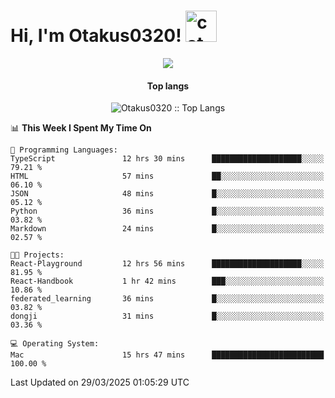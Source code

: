 <h1> Hi, I'm Otakus0320! <img src="https://media.giphy.com/media/mGcNjsfWAjY5AEZNw6/giphy.gif" width="50" alt="cat"></h1>

<p align="center"><img src="https://wakatime.com/badge/user/044d69d0-1253-4f60-96b6-5d19a0f9dde5.svg" /></p>

<h4 align="center">Top langs</h4>

<p align="center"><img src="https://github-readme-stats.vercel.app/api/top-langs/?username=Otakus0320&langs_count=10&theme=tokyonight&layout=compact&timestamp={{random_number}}" alt="Otakus0320 :: Top Langs" /></p>

<!--START_SECTION:waka-->
📊 **This Week I Spent My Time On** 

```text
💬 Programming Languages: 
TypeScript               12 hrs 30 mins      ████████████████████░░░░░   79.21 % 
HTML                     57 mins             ██░░░░░░░░░░░░░░░░░░░░░░░   06.10 % 
JSON                     48 mins             █░░░░░░░░░░░░░░░░░░░░░░░░   05.12 % 
Python                   36 mins             █░░░░░░░░░░░░░░░░░░░░░░░░   03.82 % 
Markdown                 24 mins             █░░░░░░░░░░░░░░░░░░░░░░░░   02.57 % 

🐱‍💻 Projects: 
React-Playground         12 hrs 56 mins      ████████████████████░░░░░   81.95 % 
React-Handbook           1 hr 42 mins        ███░░░░░░░░░░░░░░░░░░░░░░   10.86 % 
federated_learning       36 mins             █░░░░░░░░░░░░░░░░░░░░░░░░   03.82 % 
dongji                   31 mins             █░░░░░░░░░░░░░░░░░░░░░░░░   03.36 % 

💻 Operating System: 
Mac                      15 hrs 47 mins      █████████████████████████   100.00 % 
```


 Last Updated on 29/03/2025 01:05:29 UTC
<!--END_SECTION:waka-->
